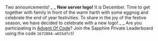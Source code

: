 Two announcements!
_ _
**New server logo!**
It is December. Time to get together with family in front of the warm harth with some eggnog and celebrate the end of year festivities. To share in the joy of the festive season, we have decided to celebrate with a new logo!
_ _
Are you participating in [Advent Of Code](https://adventofcode.com/2021/)? Join the Sapphire Private Leaderboard using the code `1672884-a655dfc5`!